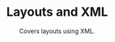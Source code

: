 ---
layout: guide
title: Layouts and XML
subtitle: Covers layouts using XML.
thumbnail: /assets/images/guides/2.Layouts.png
link: guides/layouts.html
slides_url: https://docs.google.com/presentation/d/e/2PACX-1vRDlRr4dNxm4lKoKN1LQU6Nx79Ri9NgqPPsWHveMjPC-Wdqr0nhousHOe3HheH4KUVwVb6e5HeCOYbu/embed
download_url: https://docs.google.com/presentation/d/1Y0h0NQYSSikkCUJy8hNZgtJzDGNAyoB_UzEc3JFEfsg/export/pptx

additional_links:
  - name: Guide (old)
    url: https://docs.google.com/document/d/1ifOG26tz0B0OUIOyE_4h59TzjOLtspcV026WduRk7cM/pub
---